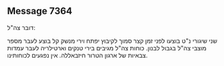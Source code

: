 ## Message 7364

דובר צה"ל:

שני שיגורי נ"ט בוצעו לפני זמן קצר סמוך לקיבוץ יפתח וירי מנשק קל בוצע לעבר מספר מוצבי צה"ל בגבול לבנון. כוחות צה"ל מגיבים בירי טנקים וארטילריה לעבר עמדות צבאיות של ארגון הטרור חיזבאללה. אין נפגעים לכוחותינו.

